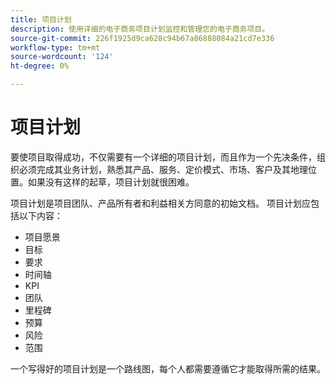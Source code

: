 ```yaml
---
title: 项目计划
description: 使用详细的电子商务项目计划监控和管理您的电子商务项目。
source-git-commit: 226f1925d9ca628c94b67a86888084a21cd7e336
workflow-type: tm+mt
source-wordcount: '124'
ht-degree: 0%

---
```



# 项目计划

要使项目取得成功，不仅需要有一个详细的项目计划，而且作为一个先决条件，组织必须完成其业务计划，熟悉其产品、服务、定价模式、市场、客户及其地理位置。如果没有这样的起草，项目计划就很困难。

项目计划是项目团队、产品所有者和利益相关方同意的初始文档。 项目计划应包括以下内容：

- 项目愿景
- 目标
- 要求
- 时间轴
- KPI
- 团队
- 里程碑
- 预算
- 风险
- 范围

一个写得好的项目计划是一个路线图，每个人都需要遵循它才能取得所需的结果。

